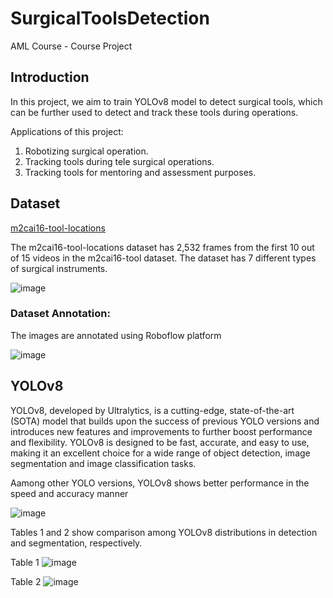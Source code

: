 # SurgicalToolsDetection


AML Course - Course Project


## Introduction

In this project, we aim to train YOLOv8 model to detect surgical tools, which can be further used to detect and track these tools during operations. 

Applications of this project:

  1. Robotizing surgical operation.
  2. Tracking tools during tele surgical operations.
  3. Tracking tools for mentoring and assessment purposes.

## Dataset

[m2cai16-tool-locations](http://ai.stanford.edu/~syyeung/resources/m2cai16-tool-locations.zip)

The m2cai16-tool-locations dataset has 2,532 frames from the first 10 out of 15 videos in the m2cai16-tool dataset. The dataset has 7 different types of surgical instruments.

![image](https://user-images.githubusercontent.com/94979970/229603941-36d19b1d-54c3-42aa-bf73-78c689fab954.png)


### Dataset Annotation:

The images are annotated using Roboflow platform

![image](https://user-images.githubusercontent.com/94979970/229608878-56e8fa82-b25f-4a2d-826f-ec9cbd2d6f23.png)


## YOLOv8 

YOLOv8, developed by Ultralytics, is a cutting-edge, state-of-the-art (SOTA) model that builds upon the success of previous YOLO versions and introduces new features and improvements to further boost performance and flexibility. YOLOv8 is designed to be fast, accurate, and easy to use, making it an excellent choice for a wide range of object detection, image segmentation and image classification tasks.

Aamong other YOLO versions, YOLOv8 shows better performance in the speed and accuracy manner

![image](https://user-images.githubusercontent.com/94979970/229612017-d943a29f-1de9-4a91-b548-22d7f553d521.png)

Tables 1 and 2 show comparison among YOLOv8 distributions in detection and segmentation, respectively.

Table 1 ![image](https://user-images.githubusercontent.com/94979970/229612692-dbb59e3f-f3fc-464e-8919-70e999985f15.png)


Table 2 ![image](https://user-images.githubusercontent.com/94979970/229612875-8e8c0c7f-a853-41ad-b428-8f46866a6768.png)






